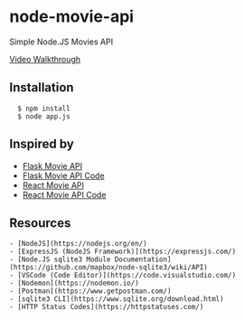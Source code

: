 # node-movie-api
Simple Node.JS Movies API

[Video Walkthrough]()

## Installation
    
  ```
    $ npm install
    $ node app.js
  ```

## Inspired by

- [Flask Movie API](https://www.youtube.com/watch?v=Urx8Kj00zsI)
- [Flask Movie API Code](https://github.com/PrettyPrinted/flask-movie-api)
- [React Movie API](https://www.youtube.com/watch?v=06pWsB_hoD4)
- [React Movie API Code](https://github.com/benawad/react-movie-list)

## Resources

    - [NodeJS](https://nodejs.org/en/)
    - [ExpressJS (NodeJS Framework)](https://expressjs.com/)
    - [Node.JS sqlite3 Module Documentation](https://github.com/mapbox/node-sqlite3/wiki/API)
    - [VSCode (Code Editor)](https://code.visualstudio.com/)
    - [Nodemon](https://nodemon.io/)
    - [Postman](https://www.getpostman.com/)
    - [sqlite3 CLI](https://www.sqlite.org/download.html)
    - [HTTP Status Codes](https://httpstatuses.com/)
